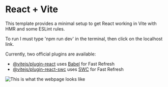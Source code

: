 # React + Vite

This template provides a minimal setup to get React working in Vite with HMR and some ESLint rules.

To run I must type 'npm run dev' in the terminal, then click on the localhost link.

Currently, two official plugins are available:

- [@vitejs/plugin-react](https://github.com/vitejs/vite-plugin-react/blob/main/packages/plugin-react/README.md) uses [Babel](https://babeljs.io/) for Fast Refresh
- [@vitejs/plugin-react-swc](https://github.com/vitejs/vite-plugin-react-swc) uses [SWC](https://swc.rs/) for Fast Refresh


![This is what the webpage looks like](nike-website-page)